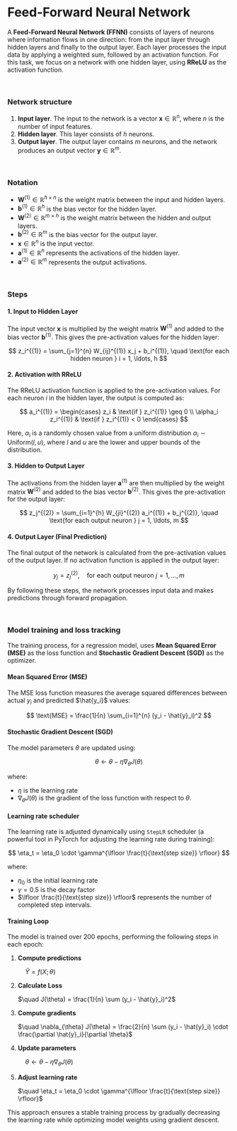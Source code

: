 # Feed-Forward Neural Network 

A **Feed-Forward Neural Network (FFNN)** consists of layers of neurons where information flows in one direction: from the input layer through hidden layers and finally to the output layer. Each layer processes the input data by applying a weighted sum, followed by an activation function. For this task, we focus on a network with one hidden layer, using **RReLU** as the activation function.

&nbsp;

### Network structure

1. **Input layer**. The input to the network is a vector $\mathbf{x} \in \mathbb{R}^n$, where $n$ is the number of input features.
2. **Hidden layer**. This layer consists of $h$ neurons.
3. **Output layer**. The output layer contains $m$ neurons, and the network produces an output vector $\mathbf{y} \in \mathbb{R}^m$.

&nbsp;

### Notation
- $\mathbf{W}^{(1)} \in \mathbb{R}^{h \times n}$ is the weight matrix between the input and hidden layers.
- $\mathbf{b}^{(1)} \in \mathbb{R}^h$ is the bias vector for the hidden layer.
- $\mathbf{W}^{(2)} \in \mathbb{R}^{m \times h}$ is the weight matrix between the hidden and output layers.
- $\mathbf{b}^{(2)} \in \mathbb{R}^m$ is the bias vector for the output layer.
- $\mathbf{x} \in \mathbb{R}^n$ is the input vector.
- $\mathbf{a}^{(1)} \in \mathbb{R}^h$ represents the activations of the hidden layer.
- $\mathbf{a}^{(2)} \in \mathbb{R}^m$ represents the output activations.

&nbsp;

### Steps 

#### 1. Input to Hidden Layer

The input vector $\mathbf{x}$ is multiplied by the weight matrix $\mathbf{W}^{(1)}$ and added to the bias vector $\mathbf{b}^{(1)}$. This gives the pre-activation values for the hidden layer:

$$
z_i^{(1)} = \sum_{j=1}^{n} W_{ij}^{(1)} x_j + b_i^{(1)}, \quad \text{for each hidden neuron } i = 1, \ldots, h
$$

#### 2. Activation with RReLU

The RReLU activation function is applied to the pre-activation values. For each neuron $i$ in the hidden layer, the output is computed as:

$$
a_i^{(1)} = \begin{cases}
z_i & \text{if } z_i^{(1)} \geq 0 \\
\alpha_i z_i^{(1)} & \text{if } z_i^{(1)} < 0
\end{cases}
$$

Here, $\alpha_i$ is a randomly chosen value from a uniform distribution $\alpha_i \sim \text{Uniform}(l, u)$, where $l$ and $u$ are the lower and upper bounds of the distribution.

#### 3. Hidden to Output Layer

The activations from the hidden layer $\mathbf{a}^{(1)}$ are then multiplied by the weight matrix $\mathbf{W}^{(2)}$ and added to the bias vector $\mathbf{b}^{(2)}$. This gives the pre-activation for the output layer:

$$
z_j^{(2)} = \sum_{i=1}^{h} W_{ji}^{(2)} a_i^{(1)} + b_j^{(2)}, \quad \text{for each output neuron } j = 1, \ldots, m
$$

#### 4. Output Layer (Final Prediction)

The final output of the network is calculated from the pre-activation values of the output layer. If no activation function is applied in the output layer:

$$
y_j = z_j^{(2)}, \quad \text{for each output neuron } j = 1, \ldots, m
$$

By following these steps, the network processes input data and makes predictions through forward propagation.

&nbsp;

### Model training and loss tracking 

The training process, for a regression model, uses **Mean Squared Error (MSE)** as the loss function and **Stochastic Gradient Descent (SGD)** as the optimizer.

#### Mean Squared Error (MSE) 

The MSE loss function measures the average squared differences between actual $y_i$ and predicted $\hat{y_i}$ values:

$$
\text{MSE} = \frac{1}{n} \sum_{i=1}^{n} (y_i - \hat{y}_i)^2
$$

#### Stochastic Gradient Descent (SGD)

The model parameters $\theta$ are updated using:

$$
\theta \leftarrow \theta - \eta \nabla_{\theta} J(\theta)
$$

where:
- $\eta$ is the learning rate
- $\nabla_{\theta} J(\theta)$ is the gradient of the loss function with respect to $\theta$.

#### Learning rate scheduler 
The learning rate is adjusted dynamically using `StepLR` scheduler (a powerful tool in PyTorch for adjusting the learning rate during training):

$$
\eta_t = \eta_0 \cdot \gamma^{\lfloor \frac{t}{\text{step size}} \rfloor}
$$

where:
- $\eta_0$ is the initial learning rate
- $\gamma = 0.5$ is the decay factor
- $\lfloor \frac{t}{\text{step size}} \rfloor$ represents the number of completed step intervals.

#### Training Loop
The model is trained over 200 epochs, performing the following steps in each epoch: 

1. **Compute predictions**

   $\quad \hat{Y} = f(X; \theta)$

3. **Calculate Loss**

   $\quad J(\theta) = \frac{1}{n} \sum (y_i - \hat{y}_i)^2$

5. **Compute gradients**

   $\quad \nabla_{\theta} J(\theta) = \frac{2}{n} \sum (y_i - \hat{y}_i) \cdot \frac{\partial \hat{y}_i}{\partial \theta}$

7. **Update parameters**

   $\quad \theta \leftarrow \theta - \eta \nabla_{\theta} J(\theta)$

9. **Adjust learning rate**

   $\quad \eta_t = \eta_0 \cdot \gamma^{\lfloor \frac{t}{\text{step size}} \rfloor}$

This approach ensures a stable training process by gradually decreasing the learning rate while optimizing model weights using gradient descent.
